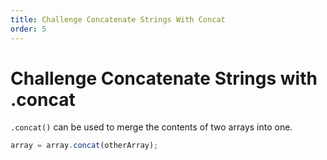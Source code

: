 ```yaml
---
title: Challenge Concatenate Strings With Concat
order: 5
---
```

# Challenge Concatenate Strings with .concat

`.concat()` can be used to merge the contents of two arrays into one.

```javascript
array = array.concat(otherArray);
```
